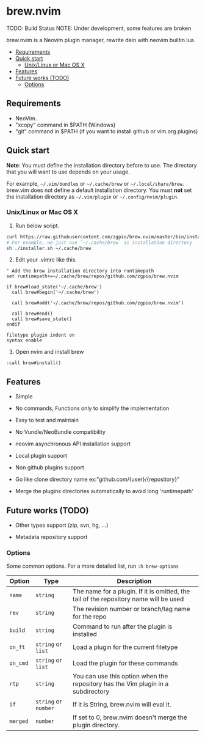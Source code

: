 # brew.nvim

TODO: Build Status
NOTE: Under development, some features are broken

brew.nvim is a Neovim plugin manager, rewrite dein with neovim builtin lua.

<!-- vim-markdown-toc GFM -->

- [Requirements](#requirements)
- [Quick start](#quick-start)
  - [Unix/Linux or Mac OS X](#unixlinux-or-mac-os-x)
- [Features](#features)
- [Future works (TODO)](#future-works-todo)
  - [Options](#options)

<!-- vim-markdown-toc -->

## Requirements

- NeoVim.
- "xcopy" command in $PATH (Windows)
- "git" command in $PATH (if you want to install github or vim.org plugins)

## Quick start

**Note**: You must define the installation directory before to use.  The
directory that you will want to use depends on your usage.

For example, `~/.vim/bundles` or `~/.cache/brew` or `~/.local/share/brew`.
brew.vim does not define a default installation directory.
You must **not** set the installation directory as `~/.vim/plugin` or
`~/.config/nvim/plugin`.

### Unix/Linux or Mac OS X

1. Run below script.

```sh
curl https://raw.githubusercontent.com/zgpio/brew.nvim/master/bin/installer.sh > installer.sh
# For example, we just use `~/.cache/brew` as installation directory
sh ./installer.sh ~/.cache/brew
```

2. Edit your .vimrc like this.

```vim
" Add the brew installation directory into runtimepath
set runtimepath+=~/.cache/brew/repos/github.com/zgpio/brew.nvim

if brew#load_state('~/.cache/brew')
  call brew#begin('~/.cache/brew')

  call brew#add('~/.cache/brew/repos/github.com/zgpio/brew.nvim')

  call brew#end()
  call brew#save_state()
endif

filetype plugin indent on
syntax enable
```

3. Open nvim and install brew

```vim
:call brew#install()
```

## Features

- Simple

- No commands, Functions only to simplify the implementation

- Easy to test and maintain

- No Vundle/NeoBundle compatibility

- neovim asynchronous API installation support

- Local plugin support

- Non github plugins support

- Go like clone directory name ex:"github.com/{user}/{repository}"

- Merge the plugins directories automatically to avoid long 'runtimepath'

## Future works (TODO)

- Other types support (zip, svn, hg, ...)

- Metadata repository support

### Options

Some common options. For a more detailed list, run `:h brew-options`

| Option   | Type                 | Description                                                                           |
| -------- | -------------------- | ------------------------------------------------------------------------------------- |
| `name`   | `string`             | The name for a plugin. If it is omitted, the tail of the repository name will be used |
| `rev`    | `string`             | The revision number or branch/tag name for the repo                                   |
| `build`  | `string`             | Command to run after the plugin is installed                                          |
| `on_ft`  | `string` or `list`   | Load a plugin for the current filetype                                                |
| `on_cmd` | `string` or `list`   | Load the plugin for these commands                                                    |
| `rtp`    | `string`             | You can use this option when the repository has the Vim plugin in a subdirectory               |
| `if`     | `string` or `number` | If it is String, brew.nvim will eval it.                                                   |
| `merged` | `number`             | If set to 0, brew.nvim doesn't merge the plugin directory.                                 |
